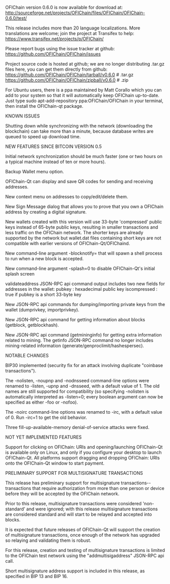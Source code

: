 OFIChain version 0.6.0 is now available for download at:
http://sourceforge.net/projects/OFIChain/files/OFIChain/OFIChain-0.6.0/test/

This release includes more than 20 language localizations.
More translations are welcome; join the
project at Transifex to help:
https://www.transifex.net/projects/p/OFIChain/

Please report bugs using the issue tracker at github:
https://github.com/OFIChain/OFIChain/issues

Project source code is hosted at github; we are no longer
distributing .tar.gz files here, you can get them
directly from github:
https://github.com/OFIChain/OFIChain/tarball/v0.6.0  # .tar.gz
https://github.com/OFIChain/OFIChain/zipball/v0.6.0  # .zip

For Ubuntu users, there is a ppa maintained by Matt Corallo which
you can add to your system so that it will automatically keep
OFIChain up-to-date.  Just type
sudo apt-add-repository ppa:OFIChain/OFIChain
in your terminal, then install the OFIChain-qt package.


KNOWN ISSUES

Shutting down while synchronizing with the network
(downloading the blockchain) can take more than a minute,
because database writes are queued to speed up download
time.


NEW FEATURES SINCE BITCOIN VERSION 0.5

Initial network synchronization should be much faster
(one or two hours on a typical machine instead of ten or more
hours).

Backup Wallet menu option.

OFIChain-Qt can display and save QR codes for sending
and receiving addresses.

New context menu on addresses to copy/edit/delete them.

New Sign Message dialog that allows you to prove that you
own a OFIChain address by creating a digital
signature.

New wallets created with this version will
use 33-byte 'compressed' public keys instead of
65-byte public keys, resulting in smaller
transactions and less traffic on the OFIChain
network. The shorter keys are already supported
by the network but wallet.dat files containing
short keys are not compatible with earlier
versions of OFIChain-Qt/OFIChaind.

New command-line argument -blocknotify=<command>
that will spawn a shell process to run <command> 
when a new block is accepted.

New command-line argument -splash=0 to disable
OFIChain-Qt's initial splash screen

validateaddress JSON-RPC api command output includes
two new fields for addresses in the wallet:
pubkey : hexadecimal public key
iscompressed : true if pubkey is a short 33-byte key

New JSON-RPC api commands for dumping/importing
private keys from the wallet (dumprivkey, importprivkey).

New JSON-RPC api command for getting information about
blocks (getblock, getblockhash).

New JSON-RPC api command (getmininginfo) for getting
extra information related to mining. The getinfo
JSON-RPC command no longer includes mining-related
information (generate/genproclimit/hashespersec).



NOTABLE CHANGES

BIP30 implemented (security fix for an attack involving
duplicate "coinbase transactions").

The -nolisten, -noupnp and -nodnsseed command-line
options were renamed to -listen, -upnp and -dnsseed,
with a default value of 1. The old names are still
supported for compatibility (so specifying -nolisten
is automatically interpreted as -listen=0; every
boolean argument can now be specified as either
-foo or -nofoo).

The -noirc command-line options was renamed to
-irc, with a default value of 0. Run -irc=1 to
get the old behavior.

Three fill-up-available-memory denial-of-service
attacks were fixed.


NOT YET IMPLEMENTED FEATURES

Support for clicking on OFIChain: URIs and
opening/launching OFIChain-Qt is available only on Linux,
and only if you configure your desktop to launch
OFIChain-Qt. All platforms support dragging and dropping
OFIChain: URIs onto the OFIChain-Qt window to start
payment.


PRELIMINARY SUPPORT FOR MULTISIGNATURE TRANSACTIONS

This release has preliminary support for multisignature
transactions-- transactions that require authorization
from more than one person or device before they
will be accepted by the OFIChain network.

Prior to this release, multisignature transactions
were considered 'non-standard' and were ignored;
with this release multisignature transactions are
considered standard and will start to be relayed
and accepted into blocks.

It is expected that future releases of OFIChain-Qt
will support the creation of multisignature transactions,
once enough of the network has upgraded so relaying
and validating them is robust.

For this release, creation and testing of multisignature
transactions is limited to the OFIChain test network using
the "addmultisigaddress" JSON-RPC api call.

Short multisignature address support is included in this
release, as specified in BIP 13 and BIP 16.

